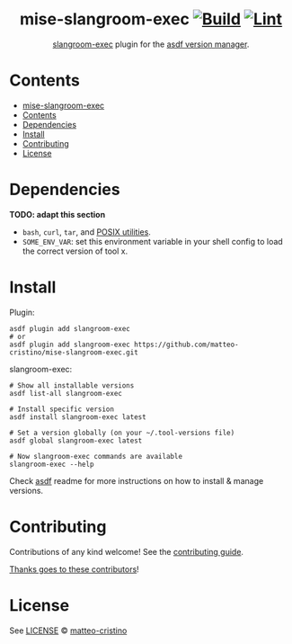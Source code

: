 <div align="center">

# mise-slangroom-exec [![Build](https://github.com/matteo-cristino/mise-slangroom-exec/actions/workflows/build.yml/badge.svg)](https://github.com/matteo-cristino/mise-slangroom-exec/actions/workflows/build.yml) [![Lint](https://github.com/matteo-cristino/mise-slangroom-exec/actions/workflows/lint.yml/badge.svg)](https://github.com/matteo-cristino/mise-slangroom-exec/actions/workflows/lint.yml)

[slangroom-exec](https://github.com/matteo-cristino/slangroom-exec) plugin for the [asdf version manager](https://asdf-vm.com).

</div>

# Contents

- [mise-slangroom-exec  ](#mise-slangroom-exec--)
- [Contents](#contents)
- [Dependencies](#dependencies)
- [Install](#install)
- [Contributing](#contributing)
- [License](#license)

# Dependencies

**TODO: adapt this section**

- `bash`, `curl`, `tar`, and [POSIX utilities](https://pubs.opengroup.org/onlinepubs/9699919799/idx/utilities.html).
- `SOME_ENV_VAR`: set this environment variable in your shell config to load the correct version of tool x.

# Install

Plugin:

```shell
asdf plugin add slangroom-exec
# or
asdf plugin add slangroom-exec https://github.com/matteo-cristino/mise-slangroom-exec.git
```

slangroom-exec:

```shell
# Show all installable versions
asdf list-all slangroom-exec

# Install specific version
asdf install slangroom-exec latest

# Set a version globally (on your ~/.tool-versions file)
asdf global slangroom-exec latest

# Now slangroom-exec commands are available
slangroom-exec --help
```

Check [asdf](https://github.com/asdf-vm/asdf) readme for more instructions on how to
install & manage versions.

# Contributing

Contributions of any kind welcome! See the [contributing guide](contributing.md).

[Thanks goes to these contributors](https://github.com/matteo-cristino/mise-slangroom-exec/graphs/contributors)!

# License

See [LICENSE](LICENSE) © [matteo-cristino](https://github.com/matteo-cristino/)

